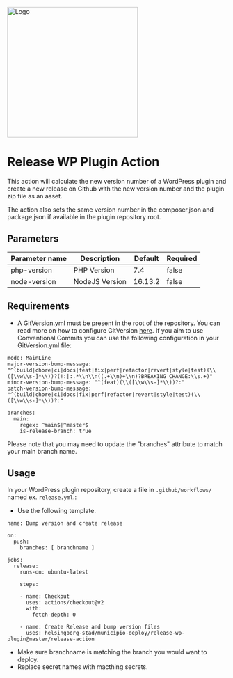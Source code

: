 <p>
  <a href="https://github.com/helsingborg-stad/municipio-deploy/release-wp-plugin">
    <img src="../images/hbg-github-logo-combo.png" alt="Logo" width="300">
  </a>
</p>

# Release WP Plugin Action

This action will calculate the new version number of a WordPress plugin and create a new release on Github with the new version number and the plugin zip file as an asset.

The action also sets the same version number in the composer.json and package.json if available in the plugin repository root.

## Parameters

| Parameter name              | Description                                                                  | Default    | Required |
|-----------------------------|------------------------------------------------------------------------------|------------|----------|
| php-version                 | PHP Version                                                                  | 7.4        | false    |
| node-version                | NodeJS Version                                                               | 16.13.2    | false    |

## Requirements
- A GitVersion.yml must be present in the root of the repository. You can read more on how to configure GitVersion [here](https://gitversion.net/docs/configuration/). If you aim to use Conventional Commits you can use the following configuration in your GitVersion.yml file:

```
mode: MainLine
major-version-bump-message: "^(build|chore|ci|docs|feat|fix|perf|refactor|revert|style|test)(\\([\\w\\s-]*\\))?(!:|:.*\\n\\n((.+\\n)+\\n)?BREAKING CHANGE:\\s.+)"
minor-version-bump-message: "^(feat)(\\([\\w\\s-]*\\))?:"
patch-version-bump-message: "^(build|chore|ci|docs|fix|perf|refactor|revert|style|test)(\\([\\w\\s-]*\\))?:"

branches:
  main:
    regex: ^main$|^master$
    is-release-branch: true
```

Please note that you may need to update the "branches" attribute to match your main branch name.

## Usage
In your WordPress plugin repository, create a file in `.github/workflows/` named ex. `release.yml`.:
- Use the following template.
```
name: Bump version and create release

on:
  push:
    branches: [ branchname ]

jobs:
  release:
    runs-on: ubuntu-latest

    steps:
    
    - name: Checkout
      uses: actions/checkout@v2
      with:
        fetch-depth: 0

    - name: Create Release and bump version files
      uses: helsingborg-stad/municipio-deploy/release-wp-plugin@master/release-action
  ```
- Make sure branchname is matching the branch you would want to deploy.
- Replace secret names with macthing secrets.

